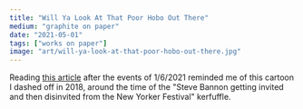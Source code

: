 ```yaml
---
title: "Will Ya Look At That Poor Hobo Out There"
medium: "graphite on paper"
date: "2021-05-01"
tags: ["works on paper"]
image: "art/will-ya-look-at-that-poor-hobo-out-there.jpg"
---
```

Reading [this article](https://lithub.com/fascism-is-not-an-idea-to-be-debated-its-a-set-of-actions-to-fight) after the events of 1/6/2021 reminded me of this cartoon I dashed off in 2018, around the time of the "Steve Bannon getting invited and then disinvited from the New Yorker Festival" kerfuffle.